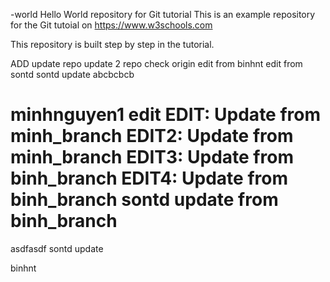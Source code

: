 
-world
Hello World repository for Git tutorial
This is an example repository for the Git tutoial on https://www.w3schools.com

This repository is built step by step in the tutorial.

ADD update repo
update 2
repo
check
origin
edit from binhnt
edit from sontd
sontd update
abcbcbcb


minhnguyen1 edit
EDIT: Update from minh_branch
EDIT2: Update from minh_branch
EDIT3: Update from binh_branch
EDIT4: Update from binh_branch
sontd update from binh_branch
=======
asdfasdf 
sontd update 


binhnt
